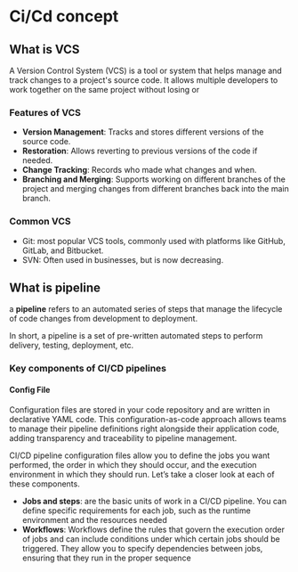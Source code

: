 # Ci/Cd concept

## What is VCS

A Version Control System (VCS) is a tool or system that helps manage and track changes to a project's source code. It allows multiple developers to work together on the same project without losing or

### Features of VCS

* **Version Management**: Tracks and stores different versions of the source code.
* **Restoration**: Allows reverting to previous versions of the code if needed.
* **Change Tracking**: Records who made what changes and when.
* **Branching and Merging**: Supports working on different branches of the project and merging changes from different branches back into the main branch.

### Common VCS

* Git: most popular VCS tools, commonly used with platforms like GitHub, GitLab, and Bitbucket.
* SVN: Often used in businesses, but is now decreasing.

## What is pipeline

a **pipeline** refers to an automated series of steps that manage the lifecycle of code changes from development to deployment.

In short, a pipeline is a set of pre-written automated steps to perform delivery, testing, deployment, etc.

### Key components of CI/CD pipelines <a href="#key-components-of-cicd-pipelines" id="key-components-of-cicd-pipelines"></a>

#### Config File

Configuration files are stored in your code repository and are written in declarative YAML code. This configuration-as-code approach allows teams to manage their pipeline definitions right alongside their application code, adding transparency and traceability to pipeline management.

CI/CD pipeline configuration files allow you to define the jobs you want performed, the order in which they should occur, and the execution environment in which they should run. Let’s take a closer look at each of these components.

* **Jobs and steps**: are the basic units of work in a CI/CD pipeline. You can define specific requirements for each job, such as the runtime environment and the resources needed
* **Workflows**: Workflows define the rules that govern the execution order of jobs and can include conditions under which certain jobs should be triggered. They allow you to specify dependencies between jobs, ensuring that they run in the proper sequence

